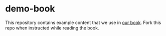 # demo-book

This repository contains example content that we use in [our book](https://builderbook.org/book). Fork this repo when instructed while reading the book.
